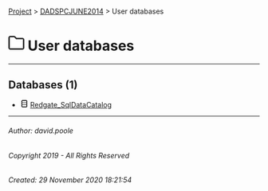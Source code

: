 #### 

[Project](../../readme.md) > [DADSPCJUNE2014](../readme.md) > User databases

# ![User](../../Images/folder32.png) User databases

---

## <a name="#databases"></a>Databases (1)

* ![Database](../../Images/Database.png) [Redgate_SqlDataCatalog](Redgate_SqlDataCatalog/readme.md)


---

###### Author:  david.poole

###### Copyright 2019 - All Rights Reserved

###### Created: 29 November 2020 18:21:54

